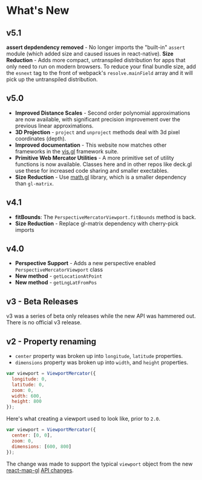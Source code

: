 # What's New

## v5.1
**assert depdendency removed** - No longer imports the "built-in" `assert` module (which added size and caused issues in react-native).
**Size Reduction** - Adds more compact, untranspiled distribution for apps that only need to run on modern browsers. To reduce your final bundle size, add the `esnext` tag to the front of webpack's `resolve.mainField` array and it will pick up the untranspiled distribution.


## v5.0

- **Improved Distance Scales** - Second order polynomial approximations are now available, with significant precision improvement over the previous linear approximations.
- **3D Projection** - `project` and `unproject` methods deal with 3d pixel coordinates (depth).
- **Improved documentation** - This website now matches other frameworks in the [vis.gl](http://vis.gl) framework suite.
- **Primitive Web Mercator Utilities** - A more primitive set of utility functions is now available. Classes here and in other repos like deck.gl use these for increased code sharing and smaller exectables.
- **Size Reduction** - Use [math.gl](https://uber-web.github.io/math.gl/#/documentation/overview) library, which is a smaller dependency than `gl-matrix`.


## v4.1

- **fitBounds**: The `PerspectiveMercatorViewport.fitBounds` method is back.
- **Size Reduction** - Replace gl-matrix dependency with cherry-pick imports

## v4.0

* **Perspective Support** - Adds a new perspective enabled `PerspectiveMercatorViewport` class
* **New method** - `getLocationAtPoint`
* **New method** - `getLngLatFromPos`


## v3 - Beta Releases

v3 was a series of beta only releases while the new API was hammered out. There is no official v3 release.


## v2 - Property renaming

* `center` property was broken up into `longitude`, `latitude` properties.
* `dimensions` property was broken up into `width`, and `height` properties.

```js
var viewport = ViewportMercator({
  longitude: 0,
  latitude: 0,
  zoom: 0,
  width: 600,
  height: 800
});
```

Here's what creating a viewport used to look like, prior to `2.0`.

```js
var viewport = ViewportMercator({
  center: [0, 0],
  zoom: 0,
  dimensions: [600, 800]
});
```

The change was made to support the typical `viewport` object from the new [react-map-gl](github.com/uber/react-map-gl) [API changes](https://gist.github.com/vicapow/00017553e92f613d5361).
